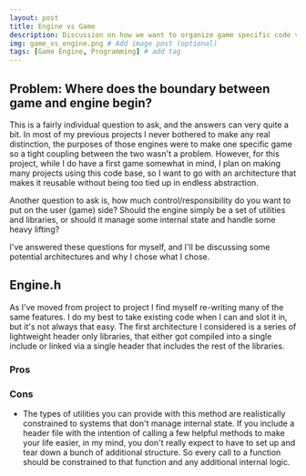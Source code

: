 ```yaml
---
layout: post
title: Engine vs Game
description: Discussion on how we want to organize game specific code vs engine utilities # Add post description (optional)
img: game_vs_engine.png # Add image post (optional)
tags: [Game Engine, Programming] # add tag
---
```


## Problem: Where does the boundary between game and engine begin?

This is a fairly individual question to ask, and the answers can very quite a bit. In most of my previous projects I never bothered to make any real distinction, the purposes of those engines were to make one specific game so a tight coupling between the two wasn't a problem. However, for this project, while I do have a first game somewhat in mind, I plan on making many projects using this code base, so I want to go with an architecture that makes it reusable without being too tied up in endless abstraction. 

Another question to ask is, how much control/responsibility do you want to put on the user (game) side? Should the engine simply be a set of utilities and libraries, or should it manage some internal state and handle some heavy lifting?

I've answered these questions for myself, and I'll be discussing some potential architectures and why I chose what I chose.

## Engine.h

As I've moved from project to project I find myself re-writing many of the same features. I do my best to take existing code when I can and slot it in, but it's not always that easy. The first architecture I considered is a series of lightweight header only libraries, that either got compiled into a single include or linked via a single header that includes the rest of the libraries. 

### Pros



### Cons

- The types of utilities you can provide with this method are realistically constrained to systems that don't manage internal state. If you include a header file with the intention of calling a few helpful methods to make your life easier, in my mind, you don't really expect to have to set up and tear down a bunch of additional structure. So every call to a function should be constrained to that function and any additional internal logic. 
